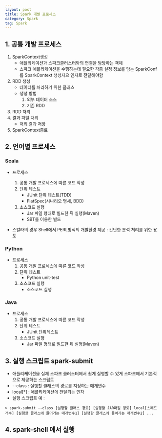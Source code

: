 ```yaml
---
layout: post
title: Spark 개발 프로세스
category: Spark
tag: Spark
---
```

## 1. 공통 개발 프로세스
1. SparkContext생성
    - 애플리케이션과 스파크클러스터와의 연결을 담당하는 객체
    - 스파크 애플리케이션을 수행하는데 필요한 각종 설정 정보를 담는 SparkConf를 SparkContext 생성자으 인자로 전달해야함
2. RDD 생성
    - 데이터를 처리하기 위한 클래스
    - 생성 방법
        1. 외부 데이터 소스
        2. 기존 RDD
3. RDD 처리
4. 결과 파일 처리
    - 처리 결과 저장
5. SparkContext종료

## 2. 언어별 프로세스
### Scala
* 프로세스
    1. 공통 개발 프로세스에 따른 코드 작성
    2. 단위 테스트
        - JUnit 단위 테스트(TDD)
        - FlatSpec(시나리오 명세, BDD)
    3. 소스코드 실행
        - Jar 파일 형태로 빌드한 뒤 실행(Maven)
        - SBT를 이용한 빌드
        
* 스칼라의 경우 Shell에서 PERL방식의 개발환경 제공 : 간단한 분석 처리를 위한 용도
    
### Python
* 프로세스
    1. 공통 개발 프로세스에 따른 코드 작성
    2. 단위 테스트
        - Python unit-test
    3. 소스코드 실행
        - 소스코드 실행

### Java
* 프로세스
    1. 공통 개발 프로세스에 따른 코드 작성
    2. 단위 테스트
        - JUnit 단위테스트
    3. 소스코드 실행
        - Jar 파일 형태로 빌드한 뒤 실행(Maven)
        
 ## 3. 실행 스크립트 spark-submit
 - 애플리케이션을 실제 스파크 클러스터에서 쉽게 실행할 수 있게 스파크에서 기본적으로 제공하는 스크립트
 - --class  : 실행할 클래스의 경로를 지정하는 매개변수
 - local[*] : 애플리케이션에 전달되는 인자
 - 실행 스크립트 예 :
 ````
 > spark-submit --class [실행할 클래스 경로] [실행할 JAR파일 경로] local[스레드 개수] [실행할 클래스에 들어가는 매개변수1] [실행할 클래스에 들어가는 매개변수2] ... 
 ````
 
 ## 4. spark-shell 에서 실행
